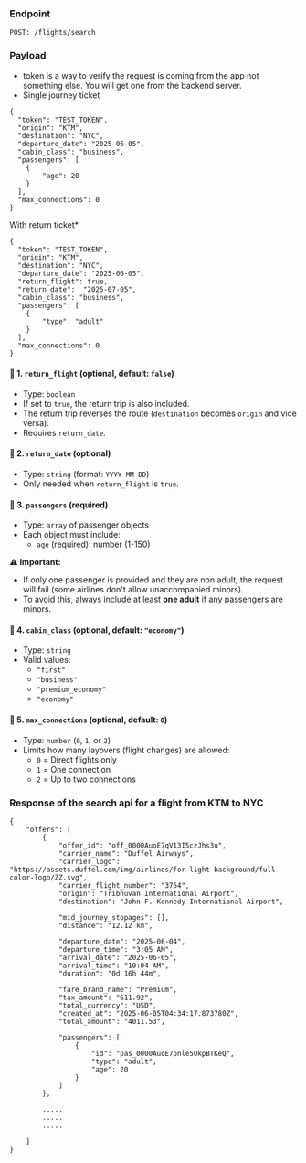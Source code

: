 ### Endpoint
```
POST: /flights/search
```

### Payload
- token is a way to verify the request is coming from the app not something else. You will get one from the backend server.
- Single journey ticket
```
{
  "token": "TEST_TOKEN",
  "origin": "KTM",
  "destination": "NYC",
  "departure_date": "2025-06-05",
  "cabin_class": "business",
  "passengers": [
    {
        "age": 20
    }
  ],
  "max_connections": 0
}
```
With return ticket*
```
{
  "token": "TEST_TOKEN",
  "origin": "KTM",
  "destination": "NYC",
  "departure_date": "2025-06-05",
  "return_flight": true,
  "return_date":  "2025-07-05",
  "cabin_class": "business",
  "passengers": [
    {
        "type": "adult"
    }
  ],
  "max_connections": 0
}
```
#### 🔁 1. `return_flight` (optional, default: `false`)
- Type: `boolean`
- If set to `true`, the return trip is also included.
- The return trip reverses the route (`destination` becomes `origin` and vice versa).
- Requires `return_date`.

#### 📅 2. `return_date` (optional)
- Type: `string` (format: `YYYY-MM-DD`)
- Only needed when `return_flight` is `true`.

#### 👤 3. `passengers` (required)
- Type: `array` of passenger objects
- Each object must include:
  - `age` (required): number (1-150)

**⚠️ Important:**
- If only one passenger is provided and they are non adult, the request will fail (some airlines don't allow unaccompanied minors).
- To avoid this, always include at least **one adult** if any passengers are minors.

#### 💺 4. `cabin_class` (optional, default: `"economy"`)
- Type: `string`
- Valid values:
  - `"first"`
  - `"business"`
  - `"premium_economy"`
  - `"economy"`

#### 🔁 5. `max_connections` (optional, default: `0`)
- Type: `number` (`0`, `1`, or `2`)
- Limits how many layovers (flight changes) are allowed:
  - `0` = Direct flights only
  - `1` = One connection
  - `2` = Up to two connections

### Response of the search api for a flight from KTM to NYC
```
{
    "offers": [
        {
            "offer_id": "off_0000AuoE7qV13I5czJhs3u",
            "carrier_name": "Duffel Airways",
            "carrier_logo": "https://assets.duffel.com/img/airlines/for-light-background/full-color-logo/ZZ.svg",
            "carrier_flight_number": "3764",
            "origin": "Tribhuvan International Airport",
            "destination": "John F. Kennedy International Airport",

            "mid_journey_stopages": [],
            "distance": "12.12 km",

            "departure_date": "2025-06-04",
            "departure_time": "3:05 AM",
            "arrival_date": "2025-06-05",
            "arrival_time": "10:04 AM",
            "duration": "0d 16h 44m",

            "fare_brand_name": "Premium",
            "tax_amount": "611.92",
            "total_currency": "USD",
            "created_at": "2025-06-05T04:34:17.873780Z",
            "total_amount": "4011.53",

            "passengers": [
                {
                    "id": "pas_0000AuoE7pnle5UkpBTKeQ",
                    "type": "adult",
                    "age": 20
                }
            ]
        },

        .....
        .....
        .....

    ]
}
```

